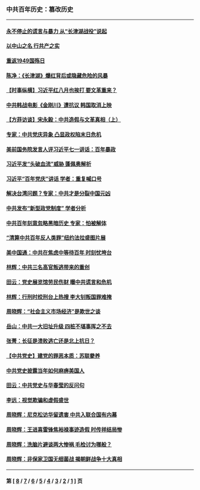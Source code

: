 ### 中共百年历史：篡改历史
---
#### [永不停止的谎言与暴力 从“长津湖战役”说起](../../pages/nf1176115/n13494094.md?04240430) 
#### [以中山之名 行共产之实](../../pages/nf1176115/n13346437.md?04240430) 
#### [重返1949国殇日](../../pages/nf1176115/n13346372.md?04240430) 
#### [陈净：《长津湖》爆红背后或隐藏危险的风暴](../../pages/nf1176115/n13314364.md?04240430) 
#### [【时事纵横】习近平红八月也挨打 要文革重来？](../../pages/nf1176115/n13231393.md?04240430) 
#### [中共韩战电影《金刚川》遭抗议 韩国取消上映](../../pages/nf1176115/n13219114.md?04240430) 
#### [【方菲访谈】宋永毅：中共造假与文革真相（上）](../../pages/nf1176115/n13200760.md?04240430) 
#### [专家：中共党庆异象 凸显政权陷末日危机](../../pages/nf1176115/n13067084.md?04240430) 
#### [美前国务院发言人评习近平七一讲话：百年暴政](../../pages/nf1176115/n13066986.md?04240430) 
#### [习近平发“头破血流”威胁 蓬佩奥解析](../../pages/nf1176115/n13063604.md?04240430) 
#### [习近平“百年党庆”讲话 学者：重复喊口号](../../pages/nf1176115/n13061411.md?04240430) 
#### [解决台湾问题？专家：中共才是分裂中国元凶](../../pages/nf1176115/n13060811.md?04240430) 
#### [中共发布“新型政党制度” 学者分析](../../pages/nf1176115/n13056354.md?04240430) 
#### [中共百年刻意忽略黑暗历史 专家：怕被解体](../../pages/nf1176115/n13056056.md?04240430) 
#### [“清算中共百年反人类罪”纽约法拉盛图片展](../../pages/nf1176115/n13052220.md?04240430) 
#### [美中国通：中共在焦虑中等待百年 时刻忧垮台](../../pages/nf1176115/n13048820.md?04240430) 
#### [林辉：中共三名高官叛逃带来的重创](../../pages/nf1176115/n13035206.md?04240430) 
#### [田云：党史展览馆劳民伤财 曝中共谎言和危机](../../pages/nf1176115/n13033900.md?04240430) 
#### [林辉：行刑时绞刑台上热搜 李大钊叛国罪难掩](../../pages/nf1176115/n13031965.md?04240430) 
#### [周晓辉：“社会主义市场经济”是欺世之谈](../../pages/nf1176115/n13024090.md?04240430) 
#### [岳山：中共一大旧址升级 四桩不堪事挥之不去](../../pages/nf1176115/n13021697.md?04240430) 
#### [张菁：长征是溃败逃亡还是北上抗日？](../../pages/nf1176115/n13020585.md?04240430) 
#### [【中共党史】建党的罪恶本质：苏联豢养](../../pages/nf1176115/n13011888.md?04240430) 
#### [中共党史披露当年如何麻痹美国人](../../pages/nf1176115/n12966400.md?04240430) 
#### [田云：中共党史与华春莹的反问句](../../pages/nf1176115/n12765178.md?04240430) 
#### [李远：视觉欺骗和虚假盛世](../../pages/nf1176115/n12993376.md?04240430) 
#### [周晓辉：尼克松访华留遗害 中共入联合国有内幕](../../pages/nf1176115/n12991422.md?04240430) 
#### [周晓辉：王进喜雷锋焦裕禄事迹造假 时传祥结局惨](../../pages/nf1176115/n12985497.md?04240430) 
#### [周晓辉：洗脑片避谈两大惨祸 毛检讨为哪般？](../../pages/nf1176115/n12971285.md?04240430) 
#### [周晓辉：非保家卫国无细菌战 揭朝鲜战争十大真相](../../pages/nf1176115/n12954161.md?04240430) 

---
#### 第 [ [8](./8.md?04240430) / [7](./7.md?04240430) / [6](./6.md?04240430) / [5](./5.md?04240430) / [4](./4.md?04240430) / [3](./3.md?04240430) / [2](./2.md?04240430) / [1](./1.md?04240430) ] 页
